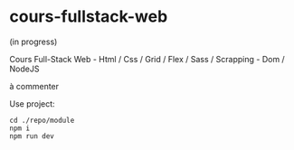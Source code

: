 # cours-fullstack-web

(in progress)

Cours Full-Stack Web - Html / Css / Grid / Flex / Sass / Scrapping - Dom / NodeJS 

à commenter

Use project:

```
cd ./repo/module
npm i
npm run dev
```
